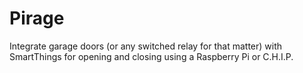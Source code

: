 # Pirage
Integrate garage doors (or any switched relay for that matter) with SmartThings for opening and closing using a Raspberry Pi or C.H.I.P.
